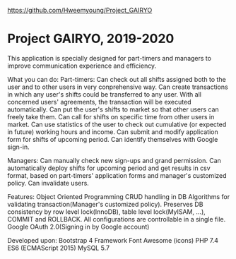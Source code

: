 https://github.com/Hweemyoung/Project_GAIRYO

<h1>Project GAIRYO, 2019-2020</h1>

This application is specially designed for part-timers and managers to improve communication experience and efficiency.

What you can do:
Part-timers:
Can check out all shifts assigned both to the user and to other users in very conprehensive way.
Can create transactions in which any user's shifts could be transferred to any user. With all concerned users' agreements, the transaction will be executed automatically.
Can put the user's shifts to market so that other users can freely take them.
Can call for shifts on specific time from other users in market.
Can use statistics of the user to check out cumulative (or expected in future) working hours and income.
Can submit and modify application form for shifts of upcoming period.
Can identify themselves with Google sign-in.

Managers:
Can manually check new sign-ups and grand permission.
Can automatically deploy shifts for upcoming period and get results in csv format, based on part-timers' application forms and manager's customized policy.
Can invalidate users.

Features:
Object Oriented Programming
CRUD handling in DB
Algorithms for validating transaction(Manager's customized policy).
Preserves DB consistency by row level lock(InnoDB), table level lock(MyISAM, ...), COMMIT and ROLLBACK.
All configurations are controllable in a single file.
Google OAuth 2.0(Signing in by Google account)

Developed upon:
Bootstrap 4 Framework
Font Awesome (icons)
PHP 7.4
ES6 (ECMAScript 2015)
MySQL 5.7
